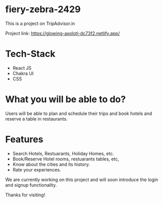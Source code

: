 # fiery-zebra-2429
This is a project on TripAdvisor.in

Project link: https://glowing-axolotl-dc73f2.netlify.app/

# Tech-Stack
- React JS
- Chakra UI
- CSS

# What you will be able to do?
Users will be able to plan and schedule their trips and book hotels and reserve a table in restaurants.

# Features
- Search Hotels, Restuarants, Holiday Homes, etc.
- Book/Reserve Hotel rooms, restuarants tables, etc,
- Know about the cities and its history.
- Rate your experiences.


We are currently working on this project and will soon introduce the login and signup functionality.

Thanks for visiting!
